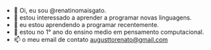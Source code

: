 - 👋 Oi, eu sou  @renatinomaisgato.
- 👀 estou interessado a aprender a programar novas linguagens.
- 🌱 eu estou aprendendo a programar recentemente.
- 💞️ estou no 1° ano do ensino medio em pensamento computacional.
- 📫 o meu email de contato augusttorenato@gmail.com

<!---
renatinomaisgato/renatinomaisgato is a ✨ special ✨ repository because its `README.md` (this file) appears on your GitHub profile.
You can click the Preview link to take a look at your changes.
--->
